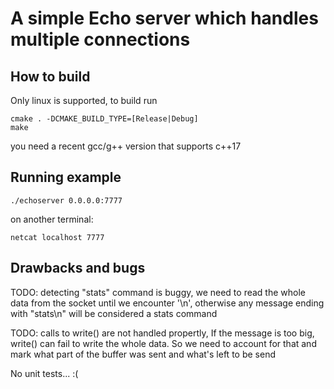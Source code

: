 # A simple Echo server which handles multiple connections

## How to build

Only linux is supported, to build run

```
cmake . -DCMAKE_BUILD_TYPE=[Release|Debug]
make
```

you need a recent gcc/g++ version that supports c++17

## Running example

```
./echoserver 0.0.0.0:7777
```

on another terminal:

```
netcat localhost 7777
```

## Drawbacks and bugs

TODO: detecting "stats" command is buggy, we need to read the whole data
from the socket until we encounter '\n', otherwise any message ending
with "stats\n" will be considered a stats command

TODO: calls to write() are not handled propertly, If the message is too
big, write() can fail to write the whole data. So we need to account for
that and mark what part of the buffer was sent and what's left to be
send

No unit tests... :(

